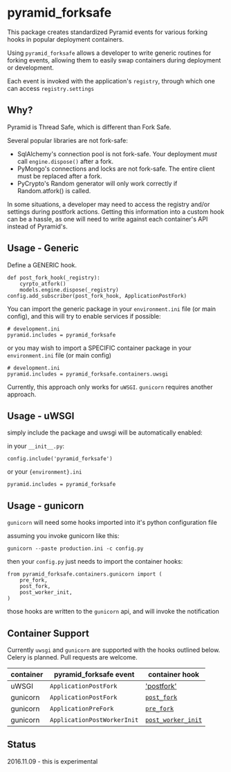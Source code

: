 pyramid_forksafe
================

This package creates standardized Pyramid events for various forking hooks in popular deployment containers.

Using `pyramid_forksafe` allows a developer to write generic routines for forking events, allowing them to easily swap containers during deployment or development.

Each event is invoked with the application's `registry`, through which one can access `registry.settings`

## Why?

Pyramid is Thread Safe, which is different than Fork Safe.

Several popular libraries are not fork-safe:

* SqlAlchemy's connection pool is not fork-safe.  Your deployment *must* call `engine.dispose()` after a fork.
* PyMongo's connections and locks are not fork-safe.  The entire client must be replaced after a fork.
* PyCrypto's Random generator will only work correctly if Random.atfork() is called.

In some situations, a developer may need to access the registry and/or settings during postfork actions. Getting this information into a custom hook can be a hassle, as one will need to write against each container's API instead of Pyramid's. 


## Usage - Generic

Define a GENERIC hook.  

    def post_fork_hook(_registry):
        cyrpto_atfork()
        models.engine.dispose(_registry)
    config.add_subscriber(post_fork_hook, ApplicationPostFork)

You can import the generic package in your `environment.ini` file (or main config), and this will try to enable services if possible:

	# development.ini
    pyramid.includes = pyramid_forksafe

or you may wish to import a SPECIFIC container package in your `environment.ini` file (or main config)

	# development.ini
    pyramid.includes = pyramid_forksafe.containers.uwsgi

Currently, this approach only works for `uWSGI`.  `gunicorn` requires another approach.


## Usage - uWSGI

simply include the package and uwsgi will be automatically enabled:

in your `__init__.py`:

    config.include('pyramid_forksafe')

or your `{environment}.ini`

    pyramid.includes = pyramid_forksafe

## Usage - gunicorn

`gunicorn` will need some hooks imported into it's python configuration file

assuming you invoke gunicorn like this:

	gunicorn --paste production.ini -c config.py

then your `config.py` just needs to import the container hooks:

    from pyramid_forksafe.containers.gunicorn import (
        pre_fork,
        post_fork,
        post_worker_init,
    )

those hooks are written to the `gunicorn` api, and will invoke the notification

## Container Support

Currently `uwsgi` and `gunicorn` are supported with the hooks outlined below.   Celery is planned.  Pull requests are welcome.


| container | pyramid\_forksafe event      | container hook |
|-----------|-----------------------------|------|
| uWSGI     | `ApplicationPostFork`       | ['postfork'](http://uwsgi-docs.readthedocs.io/en/latest/PythonDecorators.html#uwsgidecorators.postfork) |
| gunicorn  | `ApplicationPostFork`       | [`post_fork`](http://docs.gunicorn.org/en/latest/settings.html#post-fork) |
| gunicorn  | `ApplicationPreFork`        | [`pre_fork`](http://docs.gunicorn.org/en/latest/settings.html#pre-fork) |
| gunicorn  | `ApplicationPostWorkerInit` | [`post_worker_init`](http://docs.gunicorn.org/en/latest/settings.html#post-worker-init) |



## Status

2016.11.09 - this is experimental
